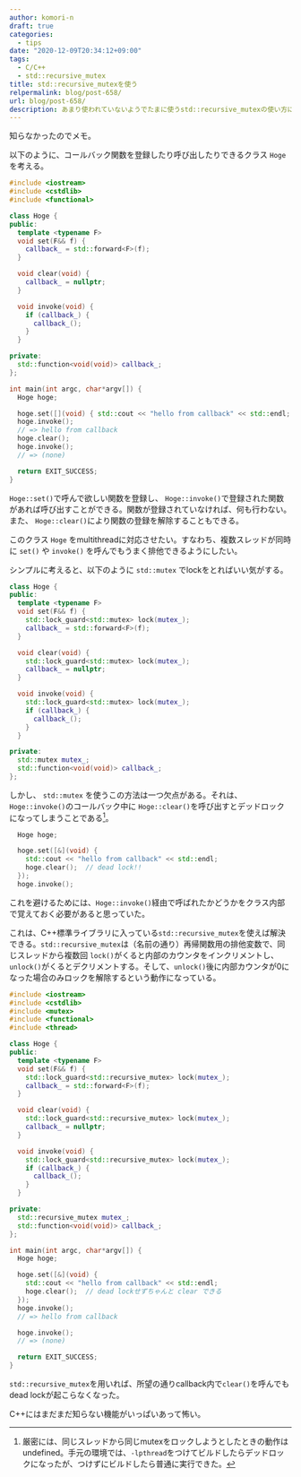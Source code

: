 ```yaml
---
author: komori-n
draft: true
categories:
  - tips
date: "2020-12-09T20:34:12+09:00"
tags:
  - C/C++
  - std::recursive_mutex
title: std::recursive_mutexを使う
relpermalink: blog/post-658/
url: blog/post-658/
description: あまり使われていないようでたまに使うstd::recursive_mutexの使い方について
---
```


知らなかったのでメモ。

以下のように、コールバック関数を登録したり呼び出したりできるクラス `Hoge` を考える。

```cpp
#include <iostream>
#include <cstdlib>
#include <functional>

class Hoge {
public:
  template <typename F>
  void set(F&& f) {
    callback_ = std::forward<F>(f);
  }

  void clear(void) {
    callback_ = nullptr;
  }

  void invoke(void) {
    if (callback_) {
      callback_();
    }
  }

private:
  std::function<void(void)> callback_;
};

int main(int argc, char*argv[]) {
  Hoge hoge;

  hoge.set([](void) { std::cout << "hello from callback" << std::endl; });
  hoge.invoke();
  // => hello from callback
  hoge.clear();
  hoge.invoke();
  // => (none)

  return EXIT_SUCCESS;
}
```

`Hoge::set()`で呼んで欲しい関数を登録し、 `Hoge::invoke()`で登録された関数があれば呼び出すことができる。関数が登録されていなければ、何も行わない。また、 `Hoge::clear()`により関数の登録を解除することもできる。

このクラス `Hoge` をmultithreadに対応させたい。すなわち、複数スレッドが同時に `set()` や `invoke()` を呼んでもうまく排他できるようにしたい。

シンプルに考えると、以下のように `std::mutex` でlockをとればいい気がする。

```cpp
class Hoge {
public:
  template <typename F>
  void set(F&& f) {
    std::lock_guard<std::mutex> lock(mutex_);
    callback_ = std::forward<F>(f);
  }

  void clear(void) {
    std::lock_guard<std::mutex> lock(mutex_);
    callback_ = nullptr;
  }

  void invoke(void) {
    std::lock_guard<std::mutex> lock(mutex_);
    if (callback_) {
      callback_();
    }
  }

private:
  std::mutex mutex_;
  std::function<void(void)> callback_;
};
```

しかし、 `std::mutex` を使うこの方法は一つ欠点がある。それは、`Hoge::invoke()`のコールバック中に `Hoge::clear()`を呼び出すとデッドロックになってしまうことである[^1]。

[^1]: 厳密には、同じスレッドから同じmutexをロックしようとしたときの動作はundefined。手元の環境では、<code>-lpthread</code>をつけてビルドしたらデッドロックになったが、つけずにビルドしたら普通に実行できた。

```cpp
  Hoge hoge;

  hoge.set([&](void) {
    std::cout << "hello from callback" << std::endl;
    hoge.clear();  // dead lock!!
  });
  hoge.invoke();
```

これを避けるためには、`Hoge::invoke()`経由で呼ばれたかどうかをクラス内部で覚えておく必要があると思っていた。

これは、C++標準ライブラリに入っている`std::recursive_mutex`を使えば解決できる。`std::recursive_mutex`は（名前の通り）再帰関数用の排他変数で、同じスレッドから複数回 `lock()`がくると内部のカウンタをインクリメントし、`unlock()`がくるとデクリメントする。そして、`unlock()`後に内部カウンタが0になった場合のみロックを解除するという動作になっている。

```cpp
#include <iostream>
#include <cstdlib>
#include <mutex>
#include <functional>
#include <thread>

class Hoge {
public:
  template <typename F>
  void set(F&& f) {
    std::lock_guard<std::recursive_mutex> lock(mutex_);
    callback_ = std::forward<F>(f);
  }

  void clear(void) {
    std::lock_guard<std::recursive_mutex> lock(mutex_);
    callback_ = nullptr;
  }

  void invoke(void) {
    std::lock_guard<std::recursive_mutex> lock(mutex_);
    if (callback_) {
      callback_();
    }
  }

private:
  std::recursive_mutex mutex_;
  std::function<void(void)> callback_;
};

int main(int argc, char*argv[]) {
  Hoge hoge;

  hoge.set([&](void) {
    std::cout << "hello from callback" << std::endl;
    hoge.clear();  // dead lockせずちゃんと clear できる
  });
  hoge.invoke();
  // => hello from callback

  hoge.invoke();
  // => (none)

  return EXIT_SUCCESS;
}
```

`std::recursive_mutex`を用いれば、所望の通りcallback内で`clear()`を呼んでもdead lockが起こらなくなった。

C++にはまだまだ知らない機能がいっぱいあって怖い。
